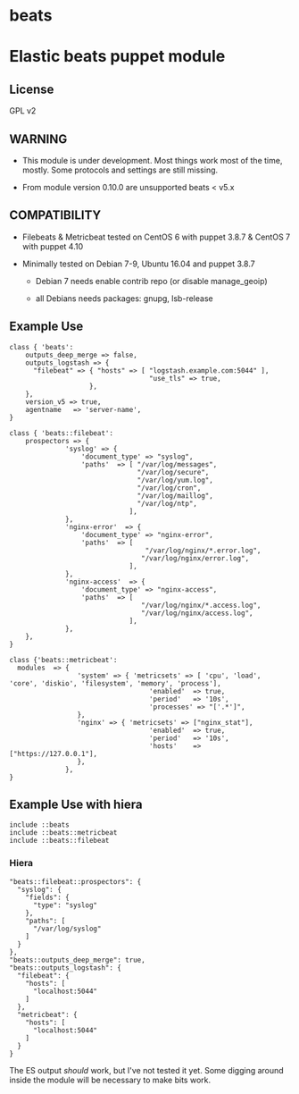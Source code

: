 # beats
Elastic beats puppet module
=======
License
-------
GPL v2 

## WARNING ##

* This module is under development. Most things work most of the time, mostly. 
Some protocols and settings are still missing. 

* From module version 0.10.0 are unsupported beats < v5.x

## COMPATIBILITY ##

* Filebeats & Metricbeat tested on CentOS 6 with puppet 3.8.7 & CentOS 7 with puppet 4.10

* Minimally tested on Debian 7-9, Ubuntu 16.04 and puppet 3.8.7

  * Debian 7 needs enable contrib repo (or disable manage_geoip)

  * all Debians needs packages: gnupg, lsb-release

## Example Use ##
```
class { 'beats':
    outputs_deep_merge => false,
    outputs_logstash => {
      "filebeat" => { "hosts" => [ "logstash.example.com:5044" ],
                                   "use_tls" => true,
                    },
    },
    version_v5 => true,
    agentname   => 'server-name',
}

class { 'beats::filebeat':
    prospectors => { 
              'syslog' => { 
                  'document_type' => "syslog",
                  'paths'  => [ "/var/log/messages",
                                "/var/log/secure",
                                "/var/log/yum.log",
                                "/var/log/cron",
                                "/var/log/maillog",
                                "/var/log/ntp",
                              ],
              },
              'nginx-error'  => {
                  'document_type' => "nginx-error",
                  'paths'  => [
                                  "/var/log/nginx/*.error.log",
                                 "/var/log/nginx/error.log",
                              ],
              },
              'nginx-access'  => {
                  'document_type' => "nginx-access",
                  'paths'  => [
                                 "/var/log/nginx/*.access.log",
                                 "/var/log/nginx/access.log",
                              ],
              },
    },
}
```

```
class {'beats::metricbeat':
  modules  => {
                 'system' => { 'metricsets' => [ 'cpu', 'load', 'core', 'diskio', 'filesystem', 'memory', 'process'],
                                   'enabled'  => true,
                                   'period'   => '10s',
                                   'processes' => "['.*']",
                 },
                 'nginx' => { 'metricsets' => ["nginx_stat"],
                                   'enabled'  => true,
                                   'period'   => '10s',
                                   'hosts'    => ["https://127.0.0.1"],
                 },
              },
}
```
## Example Use with hiera ##

```
include ::beats
include ::beats::metricbeat
include ::beats::filebeat
```


### Hiera ###
```
"beats::filebeat::prospectors": {
  "syslog": {
    "fields": {
      "type": "syslog"
    },
    "paths": [
      "/var/log/syslog"
    ]
  }
},
"beats::outputs_deep_merge": true,
"beats::outputs_logstash": {
  "filebeat": {
    "hosts": [
      "localhost:5044"
    ]
  },
  "metricbeat": {
    "hosts": [
      "localhost:5044"
    ]
  }
}
```

The ES output *should* work, but I've not tested it yet. 
Some digging around inside the module will be necessary to make bits work.
